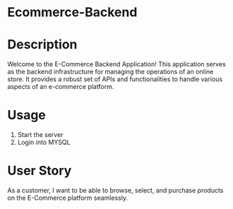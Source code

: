 # Ecommerce-Backend

# Description 

Welcome to the E-Commerce Backend Application! This application serves as the backend infrastructure for managing the operations of an online store. It provides a robust set of APIs and functionalities to handle various aspects of an e-commerce platform.

# Usage 
1. Start the server 
2. Login into MYSQL


# User Story
 As a customer, I want to be able to browse, select, and purchase products on the E-Commerce platform seamlessly.